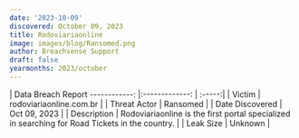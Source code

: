 ```yaml
---
date: '2023-10-09'
discovered: October 09, 2023
title: Rodoviariaonline
image: images/blog/Ransomed.png
author: Breachsense Support
draft: false
yearmonths: 2023/october
---
```



| Data Breach Report
------------:     |:-------------:    | :-----:|
| Victim      | rodoviariaonline.com.br      | 
| Threat Actor      | Ransomed      | 
| Date Discovered      | Oct 09, 2023      | 
| Description      | Rodoviariaonline is the first portal specialized in searching for Road Tickets in the country.      | 
| Leak Size      | Unknown      | 

